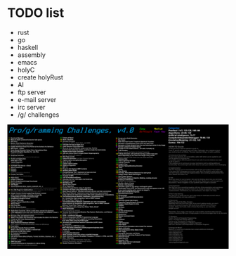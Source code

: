 # TODO list
* rust
* go
* haskell
* assembly
* emacs
* holyC
* create holyRust
* AI
* ftp server
* e-mail server
* irc server
* /g/ challenges

![](https://raw.githubusercontent.com/4rt3xp0/todo/main/challenges.png)
